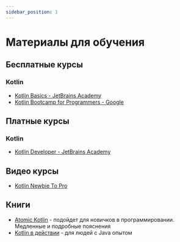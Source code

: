```yaml
---
sidebar_position: 1
---
```


# Материалы для обучения

## Бесплатные курсы

### Kotlin

- [Kotlin Basics - JetBrains Academy](https://hyperskill.org/tracks/18)
- [Kotlin Bootcamp for Programmers - Google](https://www.udacity.com/course/kotlin-bootcamp-for-programmers--ud9011)

## Платные курсы

### Kotlin

- [Kotlin Developer - JetBrains Academy](https://hyperskill.org/tracks/3)

## Видео курсы

- [Kotlin Newbie To Pro](https://www.youtube.com/playlist?list=PLQkwcJG4YTCRSQikwhtoApYs9ij_Hc5Z9)

## Книги

- [Atomic Kotlin](https://www.atomickotlin.com/atomickotlin/) - подойдет для новичков в программировании. Медленные и подробные пояснения
- [Kotlin в действии](https://www.ozon.ru/product/kotlin-v-deystvii-143582448/) - для людей с Java опытом

